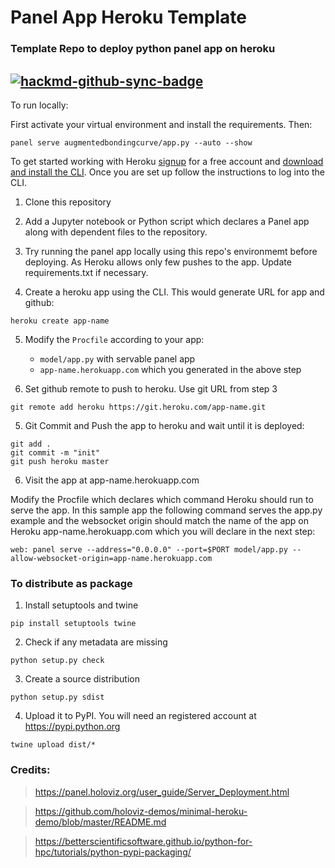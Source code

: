 # Panel App Heroku Template
### Template Repo to deploy python panel app on heroku

[![hackmd-github-sync-badge](https://hackmd.io/0CmslwnjTCK8S1hATlUnNQ/badge)](https://hackmd.io/ApPMBo0_QSG5AM0Rs_qThg)
---

To run locally:

First activate your virtual environment and install the requirements. Then:

`panel serve augmentedbondingcurve/app.py --auto --show`

To get started working with Heroku [signup](https://signup.heroku.com/) for a free account and [download and install the CLI](https://devcenter.heroku.com/articles/getting-started-with-python#set-up). Once you are set up follow the instructions to log into the CLI.

1. Clone this repository

2. Add a Jupyter notebook or Python script which declares a Panel app along with dependent files to the repository.

 
3. Try running the panel app locally using this repo's environmemt before deploying. As Heroku allows only few pushes to the app. Update requirements.txt if necessary.
 
4. Create a heroku app using the CLI. This would generate URL for app and github:
```
heroku create app-name
```

5. Modify the `Procfile` according to your app: 
    - `model/app.py` with servable panel app 
    - `app-name.herokuapp.com` which you generated in the above step

6. Set github remote to push to heroku. Use git URL from step 3

```
git remote add heroku https://git.heroku.com/app-name.git 
```

5. Git Commit and Push the app to heroku and wait until it is deployed:

```
git add .
git commit -m "init"
git push heroku master
```

6. Visit the app at app-name.herokuapp.com

Modify the Procfile which declares which command Heroku should run to serve the app. In this sample app the following command serves the app.py example and the websocket origin should match the name of the app on Heroku app-name.herokuapp.com which you will declare in the next step:

`web: panel serve --address="0.0.0.0" --port=$PORT model/app.py --allow-websocket-origin=app-name.herokuapp.com`

### To distribute as package
	
1. Install setuptools and twine  
```
pip install setuptools twine
```

2. Check if any metadata are missing

```
python setup.py check
```

3. Create a source distribution

```
python setup.py sdist
```

4. Upload it to PyPI. You will need an registered account at  https://pypi.python.org  
```
twine upload dist/*
```

### Credits:
> https://panel.holoviz.org/user_guide/Server_Deployment.html

> https://github.com/holoviz-demos/minimal-heroku-demo/blob/master/README.md

> https://betterscientificsoftware.github.io/python-for-hpc/tutorials/python-pypi-packaging/
